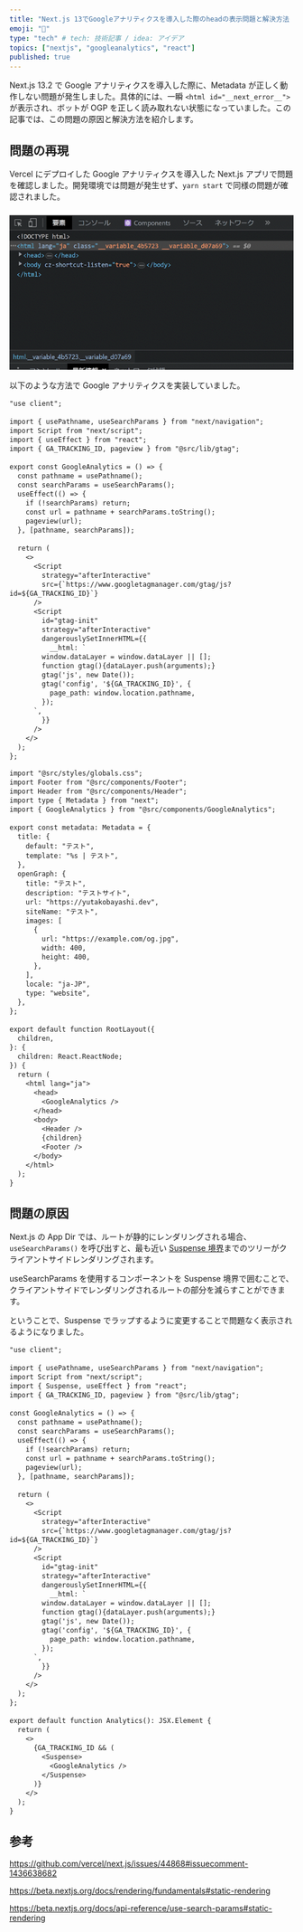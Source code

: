 ```yaml
---
title: "Next.js 13でGoogleアナリティクスを導入した際のheadの表示問題と解決方法 (useSearchParams)"
emoji: "🔧"
type: "tech" # tech: 技術記事 / idea: アイデア
topics: ["nextjs", "googleanalytics", "react"]
published: true
---
```


Next.js 13.2 で Google アナリティクスを導入した際に、Metadata が正しく動作しない問題が発生しました。具体的には、一瞬 `<html id="__next_error__">` が表示され、ボットが OGP を正しく読み取れない状態になっていました。この記事では、この問題の原因と解決方法を紹介します。

## 問題の再現

Vercel にデプロイした Google アナリティクスを導入した Next.js アプリで問題を確認しました。開発環境では問題が発生せず、`yarn start` で同様の問題が確認されました。

![<html id="__next_error__">](/images/metadata-google-analytics/error.gif)

以下のような方法で Google アナリティクスを実装していました。

```tsx:GoogleAnalytics.tsx
"use client";

import { usePathname, useSearchParams } from "next/navigation";
import Script from "next/script";
import { useEffect } from "react";
import { GA_TRACKING_ID, pageview } from "@src/lib/gtag";

export const GoogleAnalytics = () => {
  const pathname = usePathname();
  const searchParams = useSearchParams();
  useEffect(() => {
    if (!searchParams) return;
    const url = pathname + searchParams.toString();
    pageview(url);
  }, [pathname, searchParams]);

  return (
    <>
      <Script
        strategy="afterInteractive"
        src={`https://www.googletagmanager.com/gtag/js?id=${GA_TRACKING_ID}`}
      />
      <Script
        id="gtag-init"
        strategy="afterInteractive"
        dangerouslySetInnerHTML={{
          __html: `
        window.dataLayer = window.dataLayer || [];
        function gtag(){dataLayer.push(arguments);}
        gtag('js', new Date());
        gtag('config', '${GA_TRACKING_ID}', {
          page_path: window.location.pathname,
        });
      `,
        }}
      />
    </>
  );
};
```

```tsx:layout.tsx
import "@src/styles/globals.css";
import Footer from "@src/components/Footer";
import Header from "@src/components/Header";
import type { Metadata } from "next";
import { GoogleAnalytics } from "@src/components/GoogleAnalytics";

export const metadata: Metadata = {
  title: {
    default: "テスト",
    template: "%s | テスト",
  },
  openGraph: {
    title: "テスト",
    description: "テストサイト",
    url: "https://yutakobayashi.dev",
    siteName: "テスト",
    images: [
      {
        url: "https://example.com/og.jpg",
        width: 400,
        height: 400,
      },
    ],
    locale: "ja-JP",
    type: "website",
  },
};

export default function RootLayout({
  children,
}: {
  children: React.ReactNode;
}) {
  return (
    <html lang="ja">
      <head>
        <GoogleAnalytics />
      </head>
      <body>
        <Header />
        {children}
        <Footer />
      </body>
    </html>
  );
}
```

## 問題の原因

Next.js の App Dir では、ルートが静的にレンダリングされる場合、`useSearchParams()` を呼び出すと、最も近い [Suspense 境界](https://beta.nextjs.org/docs/data-fetching/streaming-and-suspense#example-using-suspense-boundaries)までのツリーがクライアントサイドレンダリングされます。

useSearchParams を使用するコンポーネントを Suspense 境界で囲むことで、クライアントサイドでレンダリングされるルートの部分を減らすことができます。

ということで、Suspense でラップするように変更することで問題なく表示されるようになりました。

```tsx
"use client";

import { usePathname, useSearchParams } from "next/navigation";
import Script from "next/script";
import { Suspense, useEffect } from "react";
import { GA_TRACKING_ID, pageview } from "@src/lib/gtag";

const GoogleAnalytics = () => {
  const pathname = usePathname();
  const searchParams = useSearchParams();
  useEffect(() => {
    if (!searchParams) return;
    const url = pathname + searchParams.toString();
    pageview(url);
  }, [pathname, searchParams]);

  return (
    <>
      <Script
        strategy="afterInteractive"
        src={`https://www.googletagmanager.com/gtag/js?id=${GA_TRACKING_ID}`}
      />
      <Script
        id="gtag-init"
        strategy="afterInteractive"
        dangerouslySetInnerHTML={{
          __html: `
        window.dataLayer = window.dataLayer || [];
        function gtag(){dataLayer.push(arguments);}
        gtag('js', new Date());
        gtag('config', '${GA_TRACKING_ID}', {
          page_path: window.location.pathname,
        });
      `,
        }}
      />
    </>
  );
};

export default function Analytics(): JSX.Element {
  return (
    <>
      {GA_TRACKING_ID && (
        <Suspense>
          <GoogleAnalytics />
        </Suspense>
      )}
    </>
  );
}
```

## 参考

https://github.com/vercel/next.js/issues/44868#issuecomment-1436638682

https://beta.nextjs.org/docs/rendering/fundamentals#static-rendering

https://beta.nextjs.org/docs/api-reference/use-search-params#static-rendering
